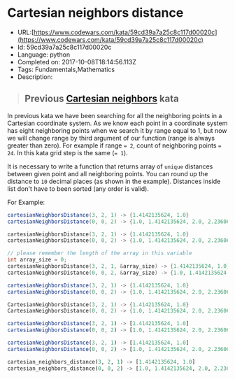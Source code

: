 # Cartesian neighbors distance

 - URL:[https://www.codewars.com/kata/59cd39a7a25c8c117d00020c](https://www.codewars.com/kata/59cd39a7a25c8c117d00020c)
 - Id: 59cd39a7a25c8c117d00020c
 - Language: python
 - Completed on: 2017-10-08T18:14:56.113Z
 - Tags: Fundamentals,Mathematics
 - Description:
> ## Previous [Cartesian neighbors](https://www.codewars.com/kata/cartesian-neighbors) kata

In previous kata we have been searching for all the neighboring points in a Cartesian coordinate system.  As we know each point in a coordinate system has eight neighboring points when we search it by range equal to 1, but now we will change range by third argument of our function (range is always greater than zero). For example if range ```= 2```, count of neighboring points ```= 24```. In this kata grid step is the same (```= 1```).

It is necessary to write a function that returns array of ```unique``` distances between given point and all neighboring points. You can round up the distance to ```10``` decimal places (as shown in the example). Distances inside list don't have to been sorted (any order is valid).

For Example:

```java
cartesianNeighborsDistance(3, 2, 1) -> {1.4142135624, 1.0}
cartesianNeighborsDistance(0, 0, 2) -> {1.0, 1.4142135624, 2.0, 2.2360679775, 2.8284271247}
```
```cpp
cartesianNeighborsDistance(3, 2, 1) -> {1.4142135624, 1.0}
cartesianNeighborsDistance(0, 0, 2) -> {1.0, 1.4142135624, 2.0, 2.2360679775, 2.8284271247}
```
```c
// please remember the length of the array in this variable
int array_size = 0;
cartesianNeighborsDistance(3, 2, 1, &array_size) -> {1.4142135624, 1.0}
cartesianNeighborsDistance(0, 0, 2, &array_size) -> {1.0, 1.4142135624, 2.0, 2.2360679775, 2.8284271247}
```
```csharp
cartesianNeighborsDistance(3, 2, 1) -> {1.4142135624, 1.0}
cartesianNeighborsDistance(0, 0, 2) -> {1.0, 1.4142135624, 2.0, 2.2360679775, 2.8284271247}
```
```go
CartesianNeighborsDistance(3, 2, 1) -> {1.4142135624, 1.0}
CartesianNeighborsDistance(0, 0, 2) -> {1.0, 1.4142135624, 2.0, 2.2360679775, 2.8284271247}
```
```javascript
cartesianNeighborsDistance(3, 2, 1) -> [1.4142135624, 1.0]
cartesianNeighborsDistance(0, 0, 2) -> [1.0, 1.4142135624, 2.0, 2.2360679775, 2.8284271247]
```
```typescript
cartesianNeighborsDistance(3, 2, 1) -> [1.4142135624, 1.0]
cartesianNeighborsDistance(0, 0, 2) -> [1.0, 1.4142135624, 2.0, 2.2360679775, 2.8284271247]
```
```python
cartesian_neighbors_distance(3, 2, 1) -> [1.4142135624, 1.0]
cartesian_neighbors_distance(0, 0, 2) -> [1.0, 1.4142135624, 2.0, 2.2360679775, 2.8284271247]
```
